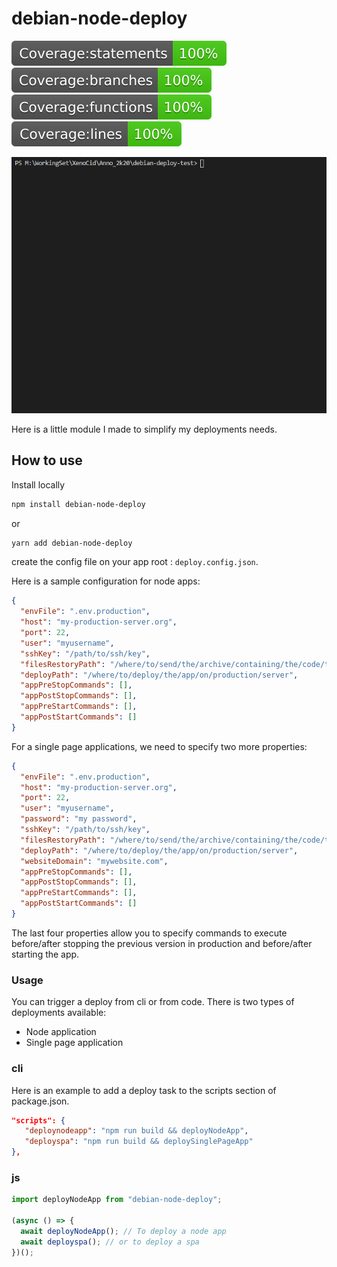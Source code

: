 # debian-node-deploy

![Statements](./badges/badge-statements.svg) ![Branches](./badges/badge-branches.svg) ![Functions](./badges/badge-functions.svg) ![Lines](./badges/badge-lines.svg)

![Deploying via vscode terminal](./project-utils/readme/deploy2.png)

Here is a little module I made to simplify my deployments needs.

## How to use

Install locally

```bash
npm install debian-node-deploy
```

or

```bash
yarn add debian-node-deploy
```

create the config file on your app root : `deploy.config.json`.

Here is a sample configuration for node apps:

```json
{
  "envFile": ".env.production",
  "host": "my-production-server.org",
  "port": 22,
  "user": "myusername",
  "sshKey": "/path/to/ssh/key",
  "filesRestoryPath": "/where/to/send/the/archive/containing/the/code/to/deploy",
  "deployPath": "/where/to/deploy/the/app/on/production/server",
  "appPreStopCommands": [],
  "appPostStopCommands": [],
  "appPreStartCommands": [],
  "appPostStartCommands": []
}
```

For a single page applications, we need to specify two more properties:

```json
{
  "envFile": ".env.production",
  "host": "my-production-server.org",
  "port": 22,
  "user": "myusername",
  "password": "my password",
  "sshKey": "/path/to/ssh/key",
  "filesRestoryPath": "/where/to/send/the/archive/containing/the/code/to/deploy",
  "deployPath": "/where/to/deploy/the/app/on/production/server",
  "websiteDomain": "mywebsite.com",
  "appPreStopCommands": [],
  "appPostStopCommands": [],
  "appPreStartCommands": [],
  "appPostStartCommands": []
}
```

The last four properties allow you to specify commands to execute before/after stopping the previous version in production and before/after starting the app.

### Usage

You can trigger a deploy from cli or from code.
There is two types of deployments available:

- Node application
- Single page application

### cli

Here is an example to add a deploy task to the scripts section of package.json.

```json
"scripts": {
   "deploynodeapp": "npm run build && deployNodeApp",
   "deployspa": "npm run build && deploySinglePageApp"
},
```

### js

```js
import deployNodeApp from "debian-node-deploy";

(async () => {
  await deployNodeApp(); // To deploy a node app
  await deployspa(); // or to deploy a spa
})();
```
